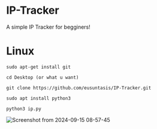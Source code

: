 # IP-Tracker
A simple IP Tracker for begginers!

# Linux
```
sudo apt-get install git
```
```
cd Desktop (or what u want)
```
```
git clone https://github.com/eusuntasis/IP-Tracker.git
```
```
sudo apt install python3
```
```
python3 ip.py
```

![Screenshot from 2024-09-15 08-57-45](https://github.com/user-attachments/assets/f2cbbd9b-1a27-45fc-a4bb-eed5ef9fd4f9)

